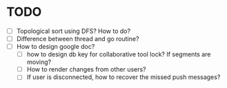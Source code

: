 # TODO

* [ ] Topological sort using DFS? How to do?
* [ ] Difference between thread and go routine?
* [ ] How to design google doc?
  * [ ] how to design db key for collaborative tool lock? If segments are moving?
  * [ ] How to render changes from other users?
  * [ ] If user is disconnected, how to recover the missed push messages?
